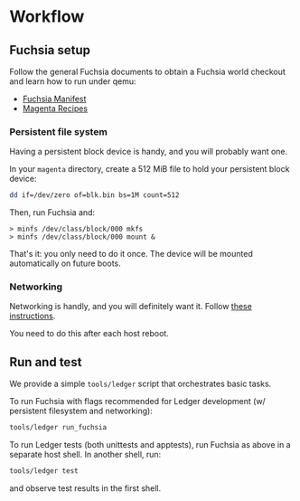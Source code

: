 # Workflow

## Fuchsia setup

Follow the general Fuchsia documents to obtain a Fuchsia world checkout and
learn how to run under qemu:

 - [Fuchsia Manifest](https://fuchsia.googlesource.com/manifest/+/master/README.md)
 - [Magenta Recipes](https://fuchsia.googlesource.com/magenta/+/master/docs/getting_started.md)

### Persistent file system

Having a persistent block device is handy, and you will probably want one.

In your `magenta` directory, create a 512 MiB file to hold your persistent block
device:

```sh
dd if=/dev/zero of=blk.bin bs=1M count=512
```

Then, run Fuchsia and:

```
> minfs /dev/class/block/000 mkfs
> minfs /dev/class/block/000 mount &
```

That's it: you only need to do it once. The device will be mounted automatically
on future boots.

### Networking

Networking is handly, and you will definitely want it. Follow [these
instructions](https://fuchsia.googlesource.com/magenta/+/master/docs/getting_started.md#Enabling-Networking-under-Qemu-x86_64-only).

You need to do this after each host reboot.

## Run and test

We provide a simple `tools/ledger` script that orchestrates basic tasks.

To run Fuchsia with flags recommended for Ledger development (w/ persistent
filesystem and networking):

```sh
tools/ledger run_fuchsia
```

To run Ledger tests (both unittests and apptests), run Fuchsia as above in a
separate host shell. In another shell, run:

```sh
tools/ledger test
```

and observe test results in the first shell.
